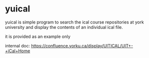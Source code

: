 # yuical

yuical is simple program to search the ical course repositories at
york university and display the contents of an individual ical file.

it is provided as an example only

internal doc: https://confluence.yorku.ca/display/UITICAL/UIT+-+iCal+Home

